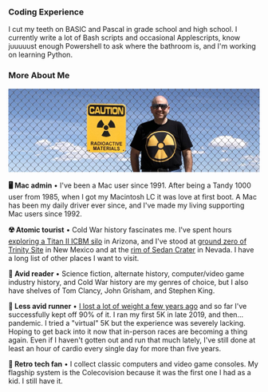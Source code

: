 ### Coding Experience ###

I cut my teeth on BASIC and Pascal in grade school and high school. I currently write a lot of Bash scripts and occasional Applescripts, know juuuuust enough Powershell to ask where the bathroom is, and I'm working on learning Python.

### More About Me ###

![PhillyMJS at Trinity Site Fence](trinityfence.jpg)

**🖥 Mac admin** • I've been a Mac user since 1991. After being a Tandy 1000 user from 1985, when I got my Macintosh LC it was love at first boot. A Mac has been my daily driver ever since, and I've made my living supporting Mac users since 1992.

**☢️ Atomic tourist** • Cold War history fascinates me. I've spent hours [exploring a Titan II ICBM silo](titan_ii_lcc_key.jpg) in Arizona, and I've stood at [ground zero of Trinity Site](trinity_obelisk.jpg) in New Mexico and at the [rim of Sedan Crater](sedan_crater_tour_group.jpg) in Nevada. I have a long list of other places I want to visit.

**📖 Avid reader** • Science fiction, alternate history, computer/video game industry history, and Cold War history are my genres of choice, but I also have shelves of Tom Clancy, John Grisham, and Stephen King.

**🏃 Less avid runner** • [I lost a lot of weight a few years ago](https://phillymjs.com/weightloss) and so far I've successfully kept off 90% of it. I ran my first 5K in late 2019, and then... pandemic. I tried a "virtual" 5K but the experience was severely lacking. Hoping to get back into it now that in-person races are becoming a thing again. Even if I haven't gotten out and run that much lately, I've still done at least an hour of cardio every single day for more than five years. 

**👾 Retro tech fan** • I collect classic computers and video game consoles. My flagship system is the Colecovision because it was the first one I had as a kid. I still have it.

<!--
**phillymjs/phillymjs** is a ✨ _special_ ✨ repository because its `README.md` (this file) appears on your GitHub profile.

Here are some ideas to get you started:

- 🔭 I’m currently working on ...
- 🌱 I’m currently learning ...
- 👯 I’m looking to collaborate on ...
- 🤔 I’m looking for help with ...
- 💬 Ask me about ...
- 📫 How to reach me: ...
- 😄 Pronouns: ...
- ⚡ Fun fact: ...
- Just adding something random here to test my new token.
-->
